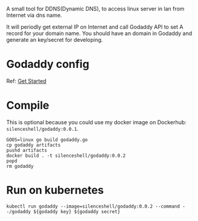 A small tool for DDNS(Dynamic DNS), to access linux server in lan from Internet via dns name.

It will periodly get external IP on Internet and call Godaddy API to set A record for your domain name. You should have an domain in Godaddy and generate an key/secret for developing.

# Godaddy config

Ref: [Get Started](https://developer.godaddy.com/getstarted)

# Compile

This is optional because you could use my docker image on Dockerhub: `silenceshell/godaddy:0.0.1`.

```
GOOS=linux go build godaddy.go
cp godaddy artifacts
pushd artifacts
docker build . -t silenceshell/godaddy:0.0.2
popd
rm godaddy
```

# Run on kubernetes

```
kubectl run godaddy --image=silenceshell/godaddy:0.0.2 --command --/godaddy ${godaddy key} ${godaddy secret}
```
